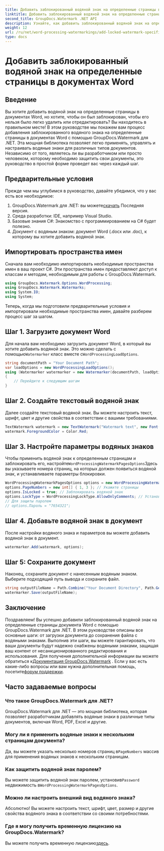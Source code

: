 ```yaml
---
title: Добавить заблокированный водяной знак на определенные страницы в документах Word
linktitle: Добавить заблокированный водяной знак на определенные страницы в документах Word
second_title: GroupDocs.Watermark .NET API
description: Узнайте, как добавить заблокированный водяной знак на определенные страницы в документах Word с помощью GroupDocs.Watermark для .NET, с помощью нашего простого пошагового руководства.
weight: 12
url: /ru/net/word-processing-watermarkings/add-locked-watermark-specific-pages-word-docs/
type: docs
---
```

# Добавить заблокированный водяной знак на определенные страницы в документах Word

## Введение
Вы хотите добавить водяной знак на определенные страницы в документах Word, но хотите, чтобы он был заблокирован, чтобы его нельзя было легко удалить или отредактировать? Вы находитесь в правильном месте! В этом руководстве мы покажем вам процесс добавления заблокированного водяного знака на определенные страницы в документах Word с помощью GroupDocs.Watermark для .NET. Эта мощная библиотека позволяет легко применять, управлять и настраивать водяные знаки для различных типов документов. Независимо от того, являетесь ли вы разработчиком или просто человеком, которому необходимо защитить свои документы, это руководство в простой форме проведет вас через каждый шаг.
## Предварительные условия
Прежде чем мы углубимся в руководство, давайте убедимся, что у вас есть все необходимое:
1.  GroupDocs.Watermark для .NET: вы можете[скачать](https://releases.groupdocs.com/Watermark/net/) Последняя версия.
2. Среда разработки: IDE, например Visual Studio.
3. Базовые знания C#: Знакомство с программированием на C# будет полезно.
4. Документ с водяным знаком: документ Word (.docx или .doc), к которому вы хотите добавить водяной знак.
## Импортировать пространства имен
Сначала вам необходимо импортировать необходимые пространства имен в ваш проект C#. Эти пространства имен предоставляют доступ к классам и методам, необходимым для работы с GroupDocs.Watermark.
```csharp
using GroupDocs.Watermark.Options.WordProcessing;
using GroupDocs.Watermark.Watermarks;
using System.IO;
using System;
```
Теперь, когда мы подготовили предварительные условия и импортировали необходимые пространства имен, давайте разберем процесс шаг за шагом.
## Шаг 1. Загрузите документ Word
 Для начала вам необходимо загрузить документ Word, в который вы хотите добавить водяной знак. Это можно сделать с помощью`Watermarker` класс вместе с`WordProcessingLoadOptions`.
```csharp
string documentPath = "Your Document Path";
var loadOptions = new WordProcessingLoadOptions();
using (Watermarker watermarker = new Watermarker(documentPath, loadOptions))
{
    // Перейдите к следующим шагам
}
```
## Шаг 2. Создайте текстовый водяной знак
Далее создайте текстовый водяной знак. Вы можете настроить текст, шрифт, цвет и другие свойства в соответствии с вашими требованиями.
```csharp
TextWatermark watermark = new TextWatermark("Watermark text", new Font("Arial", 19));
watermark.ForegroundColor = Color.Red;
```
## Шаг 3. Настройте параметры водяных знаков
 Чтобы применить водяной знак к определенным страницам и заблокировать его, настройте`WordProcessingWatermarkPagesOptions`Здесь вы указываете номера страниц, на которых должен появиться водяной знак, и устанавливаете параметры блокировки.
```csharp
WordProcessingWatermarkPagesOptions options = new WordProcessingWatermarkPagesOptions();
options.PageNumbers = new int[] { 1, 3 }; // Укажите страницы
options.IsLocked = true; // Заблокировать водяной знак
options.LockType = WordProcessingLockType.AllowOnlyComments; // Установить тип блокировки
// Для защиты паролем
// options.Пароль = "7654321";
```
## Шаг 4. Добавьте водяной знак в документ
После настройки водяного знака и параметров вы можете добавить водяной знак в документ.
```csharp
watermarker.Add(watermark, options);
```
## Шаг 5: Сохраните документ
Наконец, сохраните документ с нанесенным водяным знаком. Выберите подходящий путь вывода и сохраните файл.
```csharp
string outputFileName = Path.Combine("Your Document Directory", Path.GetFileName(documentPath));
watermarker.Save(outputFileName);
```
## Заключение
Поздравляем! Вы успешно добавили заблокированный водяной знак на определенные страницы документа Word с помощью GroupDocs.Watermark для .NET. В этом руководстве описаны все основные шаги: от загрузки документа до сохранения файла с водяными знаками. Выполнив эти шаги, вы можете гарантировать, что ваши документы будут надежно снабжены водяными знаками, защищая ваш контент от несанкционированного редактирования и использования.
 Для получения дополнительной информации вы можете обратиться к[Документация GroupDocs.Watermark](https://tutorials.groupdocs.com/Watermark/net/) . Если у вас есть какие-либо вопросы или вам нужна дополнительная помощь, посетите[форум поддержки](https://forum.groupdocs.com/c/watermark/19).
## Часто задаваемые вопросы
### Что такое GroupDocs.Watermark для .NET?
GroupDocs.Watermark для .NET — это мощная библиотека, которая позволяет разработчикам добавлять водяные знаки в различные типы документов, включая Word, PDF, Excel и другие.
### Могу ли я применить водяные знаки к нескольким страницам документа?
 Да, вы можете указать несколько номеров страниц в`PageNumbers` массив для применения водяных знаков к нескольким страницам.
### Как защитить водяной знак паролем?
 Вы можете защитить водяной знак паролем, установив`Password` недвижимость в`WordProcessingWatermarkPagesOptions`.
### Можно ли настроить внешний вид водяного знака?
Абсолютно! Вы можете настроить текст, шрифт, цвет, размер и другие свойства водяного знака в соответствии со своими потребностями.
### Где я могу получить временную лицензию на GroupDocs.Watermark?
 Вы можете получить временную лицензию[здесь](https://purchase.groupdocs.com/temporary-license/).